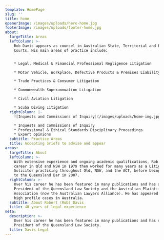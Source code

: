 ```yaml
---
template: HomePage
slug: ''
title: home
openerImage: /images/uploads/hero-home.jpg
footerImage: /images/uploads/footer-home.jpg
about:
  largeTitle: Areas
  leftColumn: >-
    Rob Davis appears as counsel in Australian State, Territorial and Federal
    Courts. His main areas of practice include:


    * Legal, Medical & Financial Professional Negligence Litigation

    * Motor Vehicle, Workplace, Defective Products & Premises Liability

    * Trade Practices & Consumer Litigation

    * Commonwealth Superannuation Litigation

    * Civil Aviation Litigation

    * Scuba Diving Litigation
  rightColumn: |-
    ![Inquests and Commissions of Inquiry](/images/uploads/home-img.jpg)

    * Inquests and Commissions of Inquiry
    * Professional & Ethical Standards Disciplinary Proceedings
    * Expert opinions
  subtitle: Practice Areas
  title: Accepting briefs to advise and appear
areas:
  largeTitle: About
  leftColumn: >-
    With extensive experience and ongoing academic qualifications, Rob began his
    career in Qld and NSW in 1979 then worked for many years as a Litigation
    Solicitor practising throughout Qld, NSW, and the ACT, before being called
    to the Queensland Bar in 2007.
  rightColumn: >-
    Over his career he has been featured in many publications and has served as
    President of the Queensland Law Society and the Australian Plaintiff Lawyers
    Association (now the Australian Lawyers Alliance). He has appeared in many
    high profile cases in Australia.
  subtitle: About Robert (Rob) Davis
  title: 40 years of legal experience
meta:
  description: >-
    Over his career he has been featured in many publications and has served as
    President of the Queensland Law Society.
  title: Davis Legal
---
```


